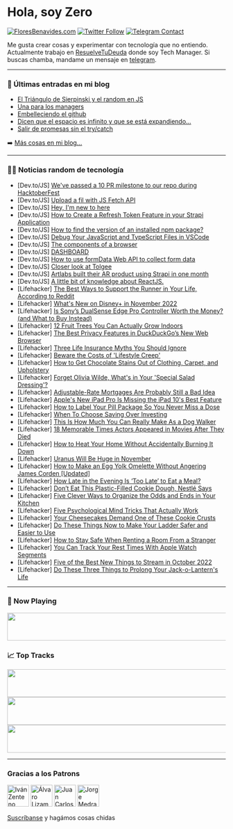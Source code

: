 # Hola, soy Zero

[![FloresBenavides.com](https://img.shields.io/website?down_message=oops&label=MiBlog&style=for-the-badge&up_message=online&url=https%3A%2F%2Ffloresbenavides.com)](https://floresbenavides.com) [![Twitter Follow](https://img.shields.io/twitter/follow/ZeroDragon?color=%231DA1F2&label=Follow&logo=twitter&logoColor=ffffff&style=for-the-badge)](https://twitter.com/zerodragon) [![Telegram Contact](https://img.shields.io/badge/escr%C3%ADbeme-ZeroDragon-%2326A5E4?style=for-the-badge&logo=telegram)](https://t.me/zerodragon)

Me gusta crear cosas y experimentar con tecnología que no entiendo.
Actualmente trabajo en [ResuelveTuDeuda](http://github.com/resuelve) donde soy Tech Manager.
Si buscas chamba, mandame un mensaje en [telegram](https://t.me/zerodragon).

---

### 📕 Últimas entradas en mi blog
<!-- BLOG-POST-LIST:START -->
- [El Triángulo de Sierpinski y el random en JS](https://floresbenavides.com/el-triangulo-de-sierpinski-y-el-random-en-js/)
- [Una para los managers](https://floresbenavides.com/una-para-los-managers/)
- [Embelleciendo el github](https://floresbenavides.com/embelleciendo-el-github/)
- [Dicen que el espacio es infinito y que se está expandiendo…](https://floresbenavides.com/dicen-que-el-espacio-es-infinito-y-que-se-esta-expandiendo/)
- [Salir de promesas sin el try/catch](https://floresbenavides.com/salir-de-promesas-sin-el-try-catch/)
<!-- BLOG-POST-LIST:END -->

➡️ [Más cosas en mi blog...](https://floresbenavides.com)

---

### 👨‍💻 Noticias random de tecnología
<!-- TECH-POSTS:START -->
- [Dev.to/JS] [We&#39;ve passed a 10 PR milestone to our repo during HacktoberFest](https://dev.to/wasp/weve-passed-a-10-pr-milestone-to-our-repo-during-hacktoberfest-2nhj)
- [Dev.to/JS] [Upload a fil with JS Fetch API](https://dev.to/theankansaha/upload-a-fil-with-js-fetch-api-6nd)
- [Dev.to/JS] [Hey, I&#39;m new to here](https://dev.to/dunnostrong/hey-im-new-to-here-263n)
- [Dev.to/JS] [How to Create a Refresh Token Feature in your Strapi Application](https://dev.to/strapi/how-to-create-a-refresh-token-feature-in-your-strapi-application-360m)
- [Dev.to/JS] [How to find the version of an installed npm package?](https://dev.to/bobbyiliev/how-to-find-the-version-of-an-installed-npm-package-3hfh)
- [Dev.to/JS] [Debug Your JavaScript and TypeScript Files in VSCode](https://dev.to/zirkelc/debug-your-javascript-and-typescript-files-in-vscode-aja)
- [Dev.to/JS] [The components of a browser](https://dev.to/huytaquoc/the-components-of-a-browser-23mn)
- [Dev.to/JS] [DASHBOARD](https://dev.to/devs0ft/dashboard-42i7)
- [Dev.to/JS] [How to use formData Web API to collect form data](https://dev.to/naveenkolambage/how-to-use-formdata-web-api-to-collect-form-data-329m)
- [Dev.to/JS] [Closer look at Tolgee](https://dev.to/patilganesh1010/closer-look-at-tolgee-5b91)
- [Dev.to/JS] [Artlabs built their AR product using Strapi in one month](https://dev.to/strapi/artlabs-built-their-ar-product-using-strapi-in-one-month-3617)
- [Dev.to/JS] [A little bit of knowledge about ReactJS.](https://dev.to/tusar78/a-little-bit-of-knowledge-about-reactjs-16jo)
- [Lifehacker] [The Best Ways to Support the Runner in Your Life, According to Reddit](https://lifehacker.com/the-best-ways-to-support-the-runner-in-your-life-accor-1849674299)
- [Lifehacker] [What&#39;s New on Disney+ in November 2022](https://lifehacker.com/whats-new-on-disney-in-november-2022-1849673854)
- [Lifehacker] [Is Sony’s DualSense Edge Pro Controller Worth the Money? &lpar;and What to Buy Instead&rpar;](https://lifehacker.com/is-sony-s-dualsense-edge-pro-controller-worth-the-money-1849674180)
- [Lifehacker] [12 Fruit Trees You Can Actually Grow Indoors](https://lifehacker.com/12-fruit-trees-you-can-actually-grow-indoors-1849672630)
- [Lifehacker] [The Best Privacy Features in DuckDuckGo’s New Web Browser](https://lifehacker.com/the-best-privacy-features-in-duckduckgo-s-new-web-brows-1849673422)
- [Lifehacker] [Three Life Insurance Myths You Should Ignore](https://lifehacker.com/three-life-insurance-myths-you-should-ignore-1849673651)
- [Lifehacker] [Beware the Costs of &#39;Lifestyle Creep&#39;](https://lifehacker.com/beware-the-costs-of-lifestyle-creep-1849672721)
- [Lifehacker] [How to Get Chocolate Stains Out of Clothing, Carpet, and Upholstery](https://lifehacker.com/how-to-get-chocolate-stains-out-of-clothing-carpet-an-1849672707)
- [Lifehacker] [Forget Olivia Wilde, What&#39;s in Your &#39;Special Salad Dressing&#39;?](https://lifehacker.com/forget-olivia-wilde-whats-in-your-special-salad-dressi-1849673100)
- [Lifehacker] [Adjustable-Rate Mortgages Are Probably Still a Bad Idea](https://lifehacker.com/adjustable-rate-mortgages-are-probably-still-a-bad-idea-1849669216)
- [Lifehacker] [Apple&#39;s New iPad Pro Is Missing the iPad 10&#39;s Best Feature](https://lifehacker.com/apples-new-ipad-pro-is-missing-the-ipad-10s-best-featur-1849672148)
- [Lifehacker] [How to Label Your Pill Package So You Never Miss a Dose](https://lifehacker.com/how-to-label-your-pill-package-so-you-never-miss-a-dose-1849671977)
- [Lifehacker] [When To Choose Saving Over Investing](https://lifehacker.com/when-to-choose-saving-over-investing-1849671926)
- [Lifehacker] [This Is How Much You Can Really Make As a Dog Walker](https://lifehacker.com/this-is-how-much-you-can-really-make-as-a-dog-walker-1849671945)
- [Lifehacker] [18 Memorable Times Actors Appeared in Movies After They Died](https://lifehacker.com/18-memorable-times-actors-appeared-in-movies-after-they-1849664459)
- [Lifehacker] [How to Heat Your Home Without Accidentally Burning It Down](https://lifehacker.com/how-to-heat-your-home-without-accidentally-burning-it-d-1849670077)
- [Lifehacker] [Uranus Will Be Huge in November](https://lifehacker.com/uranus-will-be-huge-in-november-1849667607)
- [Lifehacker] [How to Make an Egg Yolk Omelette Without Angering James Corden [Updated]](https://lifehacker.com/how-to-make-an-egg-yolk-omelette-without-angering-james-1849669120)
- [Lifehacker] [How Late in the Evening Is ‘Too Late’ to Eat a Meal?](https://lifehacker.com/how-late-in-the-evening-is-too-late-to-eat-a-meal-1849668974)
- [Lifehacker] [Don’t Eat This Plastic-Filled Cookie Dough, Nestlé Says](https://lifehacker.com/don-t-eat-this-plastic-filled-cookie-dough-nestle-says-1849668760)
- [Lifehacker] [Five Clever Ways to Organize the Odds and Ends in Your Kitchen](https://lifehacker.com/five-clever-ways-to-organize-the-odds-and-ends-in-your-1849665135)
- [Lifehacker] [Five Psychological Mind Tricks That Actually Work](https://lifehacker.com/five-psychological-mind-tricks-that-actually-work-1849668352)
- [Lifehacker] [Your Cheesecakes Demand One of These Cookie Crusts](https://lifehacker.com/your-pies-demand-one-of-these-cookie-crusts-1849668246)
- [Lifehacker] [Do These Things Now to Make Your Ladder Safer and Easier to Use](https://lifehacker.com/do-these-things-now-to-make-your-ladder-safer-and-easie-1849668109)
- [Lifehacker] [How to Stay Safe When Renting a Room From a Stranger](https://lifehacker.com/how-to-stay-safe-when-renting-a-room-from-a-stranger-1849667148)
- [Lifehacker] [You Can Track Your Rest Times With Apple Watch Segments](https://lifehacker.com/you-can-track-your-rest-times-with-apple-watch-segments-1849667118)
- [Lifehacker] [Five of the Best New Things to Stream in October 2022](https://lifehacker.com/five-of-the-best-new-things-to-stream-in-october-2022-1849667286)
- [Lifehacker] [Do These Three Things to Prolong Your Jack-o-Lantern&#39;s Life](https://lifehacker.com/do-these-three-things-to-prolong-your-jack-o-lanterns-l-1849667151)<!-- TECH-POSTS:END -->

---

### 🎵 Now Playing
<a href="https://spotify-now-playing-dun.vercel.app/now-playing?open"><img src="https://spotify-now-playing-dun.vercel.app/now-playing" width="540" height="64"></a>

### 📈 Top Tracks
<a href="https://spotify-now-playing-dun.vercel.app/top-tracks?i=1&open"><img src="https://spotify-now-playing-dun.vercel.app/top-tracks?i=1" width="540" height="64"></a>
<a href="https://spotify-now-playing-dun.vercel.app/top-tracks?i=2&open"><img src="https://spotify-now-playing-dun.vercel.app/top-tracks?i=2" width="540" height="64"></a>
<a href="https://spotify-now-playing-dun.vercel.app/top-tracks?i=3&open"><img src="https://spotify-now-playing-dun.vercel.app/top-tracks?i=3" width="540" height="64"></a>

---

### Gracias a los Patrons
[<img src="https://avatars.githubusercontent.com/u/243380?v=4" alt="Iván Zenteno" width="50px">](https://github.com/k001) [<img src="https://avatars.githubusercontent.com/u/19955639?v=4" alt="Álvaro Lizama" width="50px">](https://github.com/alvarolizama) [<img src="https://avatars.githubusercontent.com/u/2718753?v=4" alt="Juan Carlos Ruiz" width="50px">](https://github.com/JuanCrg90) [<img src="https://avatars.githubusercontent.com/u/37025?v=4" alt="Jorge Medrano" width="50px">](https://github.com/h1pp1e) 

[Suscríbanse](https://www.patreon.com/zerodragon) y hagámos cosas chidas
